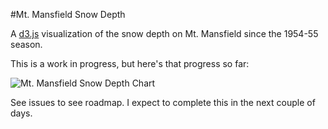#Mt. Mansfield Snow Depth

A [d3.js](d3js.org) visualization of the snow depth on Mt. Mansfield since the 1954-55 season.

This is a work in progress, but here's that progress so far:

![Mt. Mansfield Snow Depth Chart](http://i.imgur.com/i1wBlkH.png)

See issues to see roadmap. I expect to complete this in the next couple of days.
